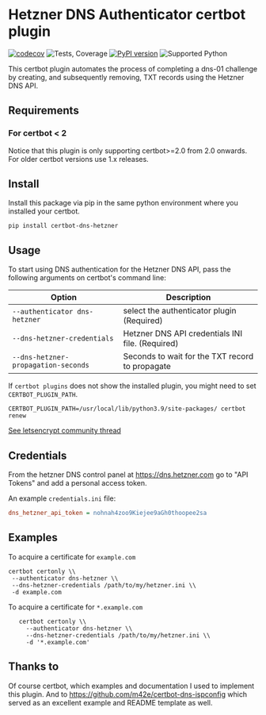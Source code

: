# Hetzner DNS Authenticator certbot plugin
[![codecov](https://codecov.io/gh/ctrlaltcoop/certbot-dns-hetzner/branch/main/graph/badge.svg?token=3XJVTPZ0AM)](https://codecov.io/gh/ctrlaltcoop/certbot-dns-hetzner)
![Tests, Coverage](https://github.com/ctrlaltcoop/certbot-dns-hetzner/workflows/Tests,%20Coverage/badge.svg?branch=main)
[![PyPI version](https://badge.fury.io/py/certbot-dns-hetzner.svg)](https://badge.fury.io/py/certbot-dns-hetzner)
![Supported Python](https://img.shields.io/pypi/pyversions/certbot-dns-hetzner)

This certbot plugin automates the process of
completing a dns-01 challenge by creating, and
subsequently removing, TXT records using the Hetzner DNS API.

## Requirements

### For certbot < 2

Notice that this plugin is only supporting certbot>=2.0 from 2.0 onwards. For older certbot versions use 1.x releases.

## Install

Install this package via pip in the same python environment where you installed your certbot.

```
pip install certbot-dns-hetzner
```

## Usage

To start using DNS authentication for the Hetzner DNS API, pass the following arguments on certbot's command line:

| Option                                                     | Description                                      |
|------------------------------------------------------------|--------------------------------------------------|
| `--authenticator dns-hetzner`                              | select the authenticator plugin (Required)       |
| `--dns-hetzner-credentials`                                | Hetzner DNS API credentials INI file. (Required) |
| `--dns-hetzner-propagation-seconds`                        | Seconds to wait for the TXT record to propagate  |


If `certbot plugins` does not show the installed plugin, you might need to set `CERTBOT_PLUGIN_PATH`.  
```
CERTBOT_PLUGIN_PATH=/usr/local/lib/python3.9/site-packages/ certbot renew
```  
[See letsencrypt community thread](https://community.letsencrypt.org/t/how-do-i-make-certbot-find-use-an-installed-plugin/198647/5)

## Credentials


From the hetzner DNS control panel at https://dns.hetzner.com go to "API Tokens" and add a personal access token.

An example ``credentials.ini`` file:

```ini
dns_hetzner_api_token = nohnah4zoo9Kiejee9aGh0thoopee2sa
```
## Examples
To acquire a certificate for `example.com`
```shell script
certbot certonly \\
 --authenticator dns-hetzner \\
 --dns-hetzner-credentials /path/to/my/hetzner.ini \\
 -d example.com
```

To acquire a certificate for ``*.example.com``
```shell script
   certbot certonly \\
     --authenticator dns-hetzner \\
     --dns-hetzner-credentials /path/to/my/hetzner.ini \\
     -d '*.example.com'
```
     
## Thanks to

Of course certbot, which examples and documentation I used to implement this plugin. And to https://github.com/m42e/certbot-dns-ispconfig which served as an excellent example and README template as well.

